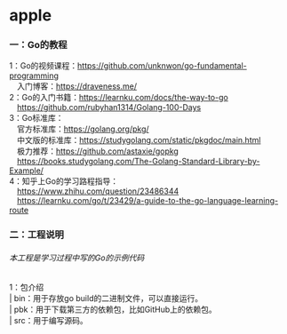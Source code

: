 # apple

### 一：Go的教程
1：Go的视频课程：https://github.com/unknwon/go-fundamental-programming  
&emsp;入门博客：https://draveness.me/  
2：Go的入门书籍：https://learnku.com/docs/the-way-to-go  
&emsp;https://github.com/rubyhan1314/Golang-100-Days  
3：Go标准库：  
&emsp;官方标准库：https://golang.org/pkg/  
&emsp;中文版的标准库：https://studygolang.com/static/pkgdoc/main.html  
&emsp;极力推荐：https://github.com/astaxie/gopkg   
&emsp;https://books.studygolang.com/The-Golang-Standard-Library-by-Example/  
4：知乎上Go的学习路程指导：  
&emsp;https://www.zhihu.com/question/23486344   
&emsp;https://learnku.com/go/t/23429/a-guide-to-the-go-language-learning-route    
### 二：工程说明
###### 本工程是学习过程中写的Go的示例代码  
1：包介绍  
 | bin：用于存放go build的二进制文件，可以直接运行。  
 | pbk：用于下载第三方的依赖包，比如GitHub上的依赖包。  
 | src：用于编写源码。  
 